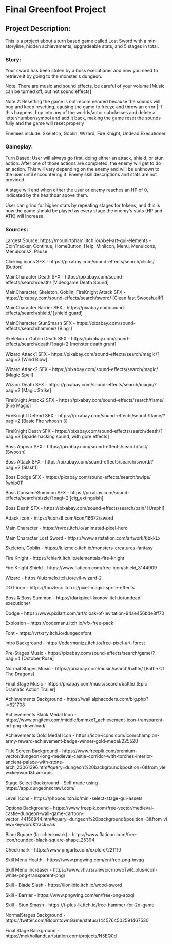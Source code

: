 # Final Greenfoot Project

<h2>Project Description:</h2>
<p>This is a project about a turn based game called Lost Sword with a mini storyline, hidden achievements, upgradeable stats, and 5 stages in total. </p>
<h3>Story:</h3>
<p>Your sword has been stolen by a boss executioner and now you need to retrieve it by going to the monster's dungeon.</p>
<p>Note: There are music and sound effects, be careful of your volume [Music can be turned off, but not sound effects]</p>
<p>Note 2: Resetting the game is not recommended because the sounds will bug and keep resetting, causing the game to freeze and throw an error | If this happens, hop into any of the worlds/actor subclasses and delete a letter/number/symbol and add it back, making the game reset the sounds fully and the game will reset properly </p>

<p>Enemies include: Skeleton, Goblin, Wizard, Fire Knight, Undead Executioner.
<h3>Gameplay:</h3>
<p>Turn Based: User will always go first, doing either an attack, shield, or stun action. After one of those actions are completed, the enemy will get to do an action. This will vary depending on the enemy and will be unknown to the user until encountering it. Enemy skill descriptions and stats are not provided.</p>
<p>A stage will end when either the user or enemy reaches an HP of 0, indicated by the healthbar above them.</p>
<p>User can grind for higher stats by repeating stages for tokens, and this is how the game should be played as every stage the enemy's stats (HP and ATK) will increase.</p>

<h3>Sources:</h3>
<p>Largest Source: https://mounirtohami.itch.io/pixel-art-gui-elements - CoinTracker, Continue, HomeButton, Help, MiniIcon, Menu, MenuIcons, MenuIcons2, Pause </p>
<p>Clicking icons SFX - https://pixabay.com/sound-effects/search/clicks/ [Button]</p>
<p>MainCharacter Death SFX - https://pixabay.com/sound-effects/search/death/ [Videogame Death Sound]</p>
<p>MainCharacter, Skeleton, Goblin, FireKnight Attack SFX - https://pixabay.com/sound-effects/search/sword/ [Clean fast Swoosh.aiff] </p>
<p>MainCharacter Barrier SFX - https://pixabay.com/sound-effects/search/shield/ [shield guard] </p>
<p>MainCharacter StunSmash SFX - https://pixabay.com/sound-effects/search/hammer/ [Bing1] </p>
<p>Skeleton + Goblin Death SFX - https://pixabay.com/sound-effects/search/death/?pagi=2 [monster death grunt] </p>
<p>Wizard Attack1 SFX - https://pixabay.com/sound-effects/search/magic/?pagi=2 [Wind Blow] </p>
<p>Wizard Attack2 SFX - https://pixabay.com/sound-effects/search/magic/ [Magic Spell] </p>
<p>Wizard Death SFX - https://pixabay.com/sound-effects/search/magic/?pagi=2 [Magic Strike] </p>
<p>FireKnight Attack2 SFX - https://pixabay.com/sound-effects/search/flame/ [Fire Magic] </p>
<p>FireKnight Defend SFX - https://pixabay.com/sound-effects/search/flame/?pagi=2 [Basic Fire whoosh 3] </p>
<p>FireKnight Death SFX - https://pixabay.com/sound-effects/search/death/?pagi=3 [Spade hacking sound, with gore effects] </p>
<p>Boss Appear SFX - https://pixabay.com/sound-effects/search/fast/ [Swoosh] </p>
<p>Boss Attack SFX - https://pixabay.com/sound-effects/search/sword/?pagi=2 [Slash1] </p>
<p>Boss Dodge SFX - https://pixabay.com/sound-effects/search/swipe/ [whip01] </p>
<p>Boss ConsumeSummon SFX - https://pixabay.com/sound-effects/search/sizzle/?pagi=2 [cig_extinguish] </p>
<p>Boss Death SFX - https://pixabay.com/sound-effects/search/pain/ [Umph!] </p>
<p>Attack Icon - https://icons8.com/icon/16672/sword
<p>Main Character - https://rvros.itch.io/animated-pixel-hero</p>
<p>Main Character Lost Sword - https://www.artstation.com/artwork/6bkkLx</p>
<p>Skeleton, Goblin - https://luizmelo.itch.io/monsters-creatures-fantasy</p>
<p>Fire Knight - https://chierit.itch.io/elementals-fire-knight</p>
<p>Fire Knight Shield - https://www.flaticon.com/free-icon/shield_3144909</p>
<p>Wizard - https://luizmelo.itch.io/evil-wizard-2</p>
<p>DOT icon - https://foozlecc.itch.io/pixel-magic-sprite-effects</p>
<p>Boss & Boss Summon - https://darkpixel-kronovi.itch.io/undead-executioner</p>
<p>Dodge - https://www.pixilart.com/art/cloak-of-levitation-94ae456bde8ff70</p>
<p>Explosion - https://codemanu.itch.io/vfx-free-pack</p>
<p>Font - https://vrtxrry.itch.io/dungeonfont</p>
<p>Intro Background - https://edermunizz.itch.io/free-pixel-art-forest</p>
<p>Pre-Stages Music - https://pixabay.com/sound-effects/search/game/?pagi=4 [October Rose]</p>
<p>Normal Stages Music - https://pixabay.com/music/search/battle/ [Battle Of The Dragons]</p>
<p>Final Stage Music - https://pixabay.com/music/search/battle/ [Epic Dramatic Action Trailer]</p>
<p>Achievements Background - https://wall.alphacoders.com/big.php?i=621708</p>
<p>Achievements Blank Medal Icon - https://www.pngitem.com/middle/bmmxxT_achievement-icon-transparent-hd-png-download/</p>
<p>Achievements Gold Medal Icon - https://icon-icons.com/icon/champion-army-reward-achievement-badge-winner-gold-medal/225520</p>
<p>Title Screen Background - https://www.freepik.com/premium-vector/dungeon-long-medieval-castle-corridor-with-torches-interior-ancient-palace-with-stone-arch_23061396.htm#query=dungeon%20background&position=6&from_view=keyword&track=ais</p>
<p>Stage Select Background - Self made using https://app.dungeonscrawl.com/</p>
<p>Level Icons - https://phobos.itch.io/mini-select-stage-gui-assets </p>
<p>Options Background - https://www.freepik.com/free-vector/medieval-castle-dungeon-wall-game-cartoon-vector_44156844.htm#query=dungeon%20background&position=3&from_view=keyword&track=ais</p>
<p>BlankSquare (for checkmark) - https://www.flaticon.com/free-icon/rounded-black-square-shape_25394</p>
<p>Checkmark - https://www.pngarts.com/explore/221110</p>
<p>Skill Menu Health - https://www.pngwing.com/en/free-png-invqg</p>
<p>Skill Menu Increaser - https://www.vhv.rs/viewpic/howbTwR_plus-icon-white-png-transparent-png/</p>
<p>Skill - Blade Slash - https://lionildio.itch.io/wood-sword</p>
<p>Skill - Barrier - https://www.pngwing.com/en/free-png-aoxqi</p>
<p>Skill - Stun Smash - https://t-plus-lk.itch.io/free-hammer-for-2d-game</p>
<p>NormalStages Background - https://twitter.com/BloomtownGame/status/1445764502591467530</p>
<p>Final Stage Background - https://mekhollandt.artstation.com/projects/N5EQ0d</p>
